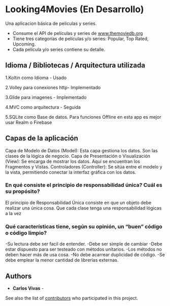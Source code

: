 # Looking4Movies (En Desarrollo)

Una aplicacion básica de peliculas y series.

- Consume el API de películas y series de www.themoviedb.org
- Tiene tres categorías de películas y/o series: Popular, Top Rated, Upcoming.
- Cada película y/o series  contiene su detalle.

##   Idioma / Bibliotecas / Arquitectura utilizada


1.Koltin como Idioma - Usado

2.Volley para conexiones http- Implementado

3.Glide para imagenes - Implementado

4.MVC como arquitectura - Seguida

5.SQLite como Base de datos. Para funciones Offline en esta app es mejor usar Realm o Firebase


## Capas de la aplicación

Capa de Modelo de Datos (Model): Esta capa gestiona los datos. Son las clases de la lógica de negocio.
Capa de Presentación o Visualización (View):  Se encarga de mostrar los datos. Aquí se encuentran los Fragmentos y Vistas.
Controladores (Controller): Se sitúa entre el modelo y la vista, permitiendo conectar la interfaz gráfica con los datos.


### En qué consiste el principio de responsabilidad única? Cuál es su propósito?

El principio de Responsabilidad Única consiste en que un objeto debe realizar una única cosa.
Que cada clase tenga una responsabilidad lógicas a la vez

### Qué características tiene, según su opinión, un “buen” código o código limpio?
-Su lectura debe ser facil de entender.
-Debe ser simple de cambiar
-Debe estar dispuesto para ser testeado con métodos unitarios.
-Los métodos no deben hacer más de usa cosa.
-No debe acarrear duplicidad de código.
-Se debe emplear la menor cantidad de librerías externas.



## Authors

* **Carlos Vivas** - 

See also the list of [contributors](https://github.com/your/project/contributors) who participated in this project.


